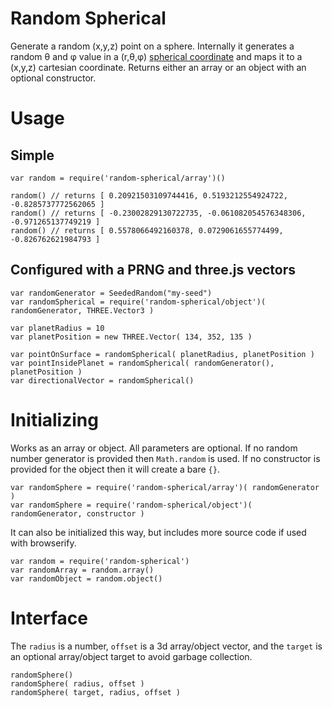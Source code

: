 # Random Spherical

Generate a random (x,y,z) point on a sphere. Internally it generates a random θ and φ value in a (r,θ,φ) [spherical coordinate](https://en.wikipedia.org/wiki/Spherical_coordinate_system) and maps it to a (x,y,z) cartesian coordinate. Returns either an array or an object with an optional constructor.

# Usage

## Simple

	var random = require('random-spherical/array')()
	
	random() // returns [ 0.20921503109744416, 0.5193212554924722, -0.8285737772562065 ]
	random() // returns [ -0.23002829130722735, -0.061082054576348306, -0.971265137749219 ]
	random() // returns [ 0.5578066492160378, 0.0729061655774499, -0.826762621984793 ]

## Configured with a PRNG and three.js vectors

	var randomGenerator = SeededRandom("my-seed")
	var randomSpherical = require('random-spherical/object')( randomGenerator, THREE.Vector3 )
	
	var planetRadius = 10
	var planetPosition = new THREE.Vector( 134, 352, 135 )
	
	var pointOnSurface = randomSpherical( planetRadius, planetPosition )
	var pointInsidePlanet = randomSpherical( randomGenerator(), planetPosition )
	var directionalVector = randomSpherical()

# Initializing

Works as an array or object. All parameters are optional. If no random number generator is provided then `Math.random` is used. If no constructor is provided for the object then it will create a bare `{}`.

	var randomSphere = require('random-spherical/array')( randomGenerator )
	var randomSphere = require('random-spherical/object')( randomGenerator, constructor )

It can also be initialized this way, but includes more source code if used with browserify.

	var random = require('random-spherical')
	var randomArray = random.array()
	var randomObject = random.object()

# Interface

The `radius` is a number, `offset` is a 3d array/object vector, and the `target` is an optional array/object target to avoid garbage collection.

	randomSphere()
	randomSphere( radius, offset )
	randomSphere( target, radius, offset )
